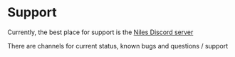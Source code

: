 # Support

Currently, the best place for support is the [Niles Discord server](https://discord.gg/jNyntBn)

There are channels for current status, known bugs and questions / support